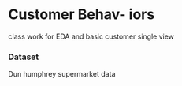 # Customer Behav- iors
class work for EDA and basic customer single view

### Dataset
Dun humphrey supermarket data
